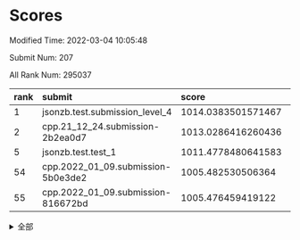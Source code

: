 # Scores

Modified Time: 2022-03-04 10:05:48

Submit Num: 207

All Rank Num: 295037

| rank |               submit               |       score        |       sigma        | pk_num |
| :--- | :--------------------------------- | :----------------- | :----------------- | :----- |
| 1    | jsonzb.test.submission_level_4     | 1014.0383501571467 | 0.8211086750888935 | 5707   |
| 2    | cpp.21_12_24.submission-2b2ea0d7   | 1013.0286416260436 | 0.8067868654988946 | 5706   |
| 5    | jsonzb.test.test_1                 | 1011.4778480641583 | 0.8038020971938111 | 5696   |
| 54   | cpp.2022_01_09.submission-5b0e3de2 | 1005.482530506364  | 0.7190548227140833 | 5698   |
| 55   | cpp.2022_01_09.submission-816672bd | 1005.476459419122  | 0.7060065388183399 | 5703   |


<details>
<summary>全部</summary>

| rank |                 submit                 |       score        |       sigma        | pk_num |
| :--- | :------------------------------------- | :----------------- | :----------------- | :----- |
| 1    | jsonzb.test.submission_level_4         | 1014.0383501571467 | 0.8211086750888935 | 5707   |
| 2    | cpp.21_12_24.submission-2b2ea0d7       | 1013.0286416260436 | 0.8067868654988946 | 5706   |
| 3    | gobigger.level_3.submission_level_3_10 | 1011.7415600418237 | 0.7844508807021207 | 5702   |
| 4    | gobigger.level_3.submission_level_3_26 | 1011.5178154650656 | 0.8003520726694588 | 5701   |
| 5    | jsonzb.test.test_1                     | 1011.4778480641583 | 0.8038020971938111 | 5696   |
| 6    | gobigger.level_3.submission_level_3_31 | 1011.384573012142  | 0.7704778205811181 | 5703   |
| 7    | gobigger.level_3.submission_level_3_14 | 1011.3398951720884 | 0.7821290209889286 | 5700   |
| 8    | gobigger.level_3.submission_level_3_30 | 1011.2547237625538 | 0.7510620504302977 | 5706   |
| 9    | gobigger.level_3.submission_level_3_38 | 1011.2512921707774 | 0.7519702621329752 | 5699   |
| 10   | gobigger.level_3.submission_level_3_46 | 1011.2243359104717 | 0.7833426607818929 | 5698   |
| 11   | gobigger.level_3.submission_level_3_49 | 1011.1165794662745 | 0.7838078591351946 | 5697   |
| 12   | gobigger.level_3.submission_level_3_37 | 1011.0094845337279 | 0.7509039138649115 | 5697   |
| 13   | gobigger.level_3.submission_level_3_44 | 1011.0022875027042 | 0.7680971295639248 | 5696   |
| 14   | gobigger.level_3.submission_level_3_29 | 1010.9023922659242 | 0.7770780719931327 | 5706   |
| 15   | gobigger.level_3.submission_level_3_0  | 1010.722824853921  | 0.7765648134952235 | 5704   |
| 16   | gobigger.level_3.submission_level_3_27 | 1010.6722813127029 | 0.7690870113311384 | 5703   |
| 17   | gobigger.level_3.submission_level_3_15 | 1010.6503019698396 | 0.7664275327701271 | 5707   |
| 18   | gobigger.level_3.submission_level_3_12 | 1010.5522411865554 | 0.7746152542921432 | 5697   |
| 19   | gobigger.level_3.submission_level_3_19 | 1010.5517186192457 | 0.7731127354194841 | 5702   |
| 20   | gobigger.level_3.submission_level_3_7  | 1010.4096180871157 | 0.7596242933639095 | 5698   |
| 21   | gobigger.level_3.submission_level_3_2  | 1010.3710252438503 | 0.7719537857445811 | 5703   |
| 22   | gobigger.level_3.submission_level_3_3  | 1010.3705356785829 | 0.7380168632647438 | 5701   |
| 23   | gobigger.level_3.submission_level_3_41 | 1010.3516576919355 | 0.7547610256206564 | 5700   |
| 24   | gobigger.level_3.submission_level_3_1  | 1010.2732319819964 | 0.7616526930294301 | 5696   |
| 25   | gobigger.level_3.submission_level_3_8  | 1010.1980190386015 | 0.7544869191326685 | 5700   |
| 26   | gobigger.level_3.submission_level_3_32 | 1010.1798725045215 | 0.7599811486856392 | 5694   |
| 27   | gobigger.level_3.submission_level_3_24 | 1010.1779254460666 | 0.7732145214656956 | 5700   |
| 28   | gobigger.level_3.submission_level_3_4  | 1010.1432720164579 | 0.7611380732982216 | 5703   |
| 29   | gobigger.level_3.submission_level_3_6  | 1010.0963603227901 | 0.7452166494063687 | 5701   |
| 30   | gobigger.level_3.submission_level_3_33 | 1010.0785723941752 | 0.7879678266959844 | 5697   |
| 31   | gobigger.level_3.submission_level_3_20 | 1010.0668960216677 | 0.7577971385651768 | 5704   |
| 32   | gobigger.level_3.submission_level_3_25 | 1010.0667630852721 | 0.743362875664505  | 5700   |
| 33   | gobigger.level_3.submission_level_3_43 | 1010.0536790669287 | 0.7495586160684095 | 5704   |
| 34   | gobigger.level_3.submission_level_3_28 | 1009.9974400522234 | 0.7623010121333076 | 5701   |
| 35   | gobigger.level_3.submission_level_3_45 | 1009.9826766039648 | 0.7740413377046861 | 5704   |
| 36   | gobigger.level_3.submission_level_3_40 | 1009.9104396970646 | 0.7518751846496077 | 5699   |
| 37   | gobigger.level_3.submission_level_3_18 | 1009.9006789194505 | 0.7867373102411811 | 5699   |
| 38   | gobigger.level_3.submission_level_3_35 | 1009.880397485278  | 0.8034930855577425 | 5700   |
| 39   | gobigger.level_3.submission_level_3_36 | 1009.8238202605168 | 0.7716558213645551 | 5699   |
| 40   | gobigger.level_3.submission_level_3_22 | 1009.6311418434632 | 0.7690389575054234 | 5701   |
| 41   | gobigger.level_3.submission_level_3_5  | 1009.5547100014869 | 0.7499383296114138 | 5700   |
| 42   | gobigger.level_3.submission_level_3_42 | 1009.5352576768371 | 0.758716404762411  | 5698   |
| 43   | gobigger.level_3.submission_level_3_47 | 1009.5084455335956 | 0.7402720678833217 | 5705   |
| 44   | gobigger.level_3.submission_level_3_16 | 1009.4167377907094 | 0.755401964741669  | 5706   |
| 45   | gobigger.level_3.submission_level_3_34 | 1009.2942105649706 | 0.7646289491043169 | 5703   |
| 46   | gobigger.level_3.submission_level_3_13 | 1009.162051796877  | 0.7705934038143181 | 5700   |
| 47   | gobigger.level_3.submission_level_3_17 | 1009.1201027933381 | 0.7236358576127194 | 5706   |
| 48   | gobigger.level_3.submission_level_3_21 | 1008.771771463868  | 0.7426579781977971 | 5703   |
| 49   | gobigger.level_3.submission_level_3_39 | 1008.6121203819627 | 0.7332337433126302 | 5702   |
| 50   | gobigger.level_3.submission_level_3_11 | 1008.5770816076963 | 0.7528786991312677 | 5705   |
| 51   | gobigger.level_3.submission_level_3_9  | 1007.7284259821607 | 0.7538950810319011 | 5704   |
| 52   | gobigger.level_3.submission_level_3_48 | 1007.6304763664845 | 0.7412281003743115 | 5699   |
| 53   | gobigger.level_3.submission_level_3_23 | 1006.4818868935145 | 0.7166467555916861 | 5701   |
| 54   | cpp.2022_01_09.submission-5b0e3de2     | 1005.482530506364  | 0.7190548227140833 | 5698   |
| 55   | cpp.2022_01_09.submission-816672bd     | 1005.476459419122  | 0.7060065388183399 | 5703   |
| 56   | gobigger.level_1.submission_level_1_3  | 1004.9929520774876 | 0.7303369188508965 | 5699   |
| 57   | gobigger.level_1.submission_level_1_8  | 1004.8298281092738 | 0.7116287611525681 | 5703   |
| 58   | gobigger.level_1.submission_level_1_27 | 1004.7914770121548 | 0.7160738273086132 | 5697   |
| 59   | gobigger.level_1.submission_level_1_12 | 1004.7279548178103 | 0.722002130496013  | 5701   |
| 60   | gobigger.level_1.submission_level_1_9  | 1004.4429988937069 | 0.7207431714192514 | 5700   |
| 61   | gobigger.level_1.submission_level_1_16 | 1004.4293069027337 | 0.7198447725993524 | 5701   |
| 62   | gobigger.level_1.submission_level_1_24 | 1004.3119658833032 | 0.7181967108918973 | 5703   |
| 63   | gobigger.level_1.submission_level_1_43 | 1004.1560394936052 | 0.716003542093507  | 5707   |
| 64   | gobigger.level_1.submission_level_1_28 | 1004.1314061137426 | 0.7113027213549455 | 5705   |
| 65   | gobigger.level_1.submission_level_1_40 | 1004.1151512750274 | 0.727970814596092  | 5703   |
| 66   | gobigger.level_1.submission_level_1_11 | 1004.1121889253592 | 0.7247892238125239 | 5704   |
| 67   | gobigger.level_1.submission_level_1_47 | 1003.9919476694627 | 0.7199374060610123 | 5698   |
| 68   | gobigger.level_1.submission_level_1_38 | 1003.970912746751  | 0.7205383027167162 | 5698   |
| 69   | gobigger.level_1.submission_level_1_34 | 1003.8666321785774 | 0.6984694483791197 | 5699   |
| 70   | gobigger.level_1.submission_level_1_15 | 1003.8552841498104 | 0.7201256698215225 | 5704   |
| 71   | gobigger.level_1.submission_level_1_13 | 1003.7281024292719 | 0.7199662315102177 | 5703   |
| 72   | gobigger.level_1.submission_level_1_39 | 1003.678492059996  | 0.7050443633817419 | 5697   |
| 73   | gobigger.level_1.submission_level_1_45 | 1003.6782459676895 | 0.7253797105658225 | 5699   |
| 74   | gobigger.level_1.submission_level_1_32 | 1003.528694083355  | 0.7146305633224908 | 5700   |
| 75   | gobigger.level_1.submission_level_1_19 | 1003.3186967897069 | 0.7120665014646219 | 5703   |
| 76   | gobigger.level_1.submission_level_1_46 | 1003.3018894709561 | 0.7203347651135866 | 5700   |
| 77   | gobigger.level_1.submission_level_1_6  | 1003.2940882000933 | 0.7065186087301658 | 5702   |
| 78   | gobigger.level_1.submission_level_1_21 | 1003.2393799422194 | 0.7218704878664488 | 5705   |
| 79   | gobigger.level_1.submission_level_1_29 | 1003.2305997394674 | 0.7254976014518251 | 5693   |
| 80   | gobigger.level_1.submission_level_1_49 | 1003.177844442204  | 0.7220889752529455 | 5700   |
| 81   | gobigger.level_1.submission_level_1_4  | 1003.1489288166645 | 0.7127227638765895 | 5703   |
| 82   | gobigger.level_1.submission_level_1_5  | 1003.0859570593225 | 0.7259124097081209 | 5703   |
| 83   | gobigger.level_1.submission_level_1_33 | 1003.0829062126446 | 0.7121253719391496 | 5701   |
| 84   | gobigger.level_1.submission_level_1_22 | 1003.0648564181665 | 0.7089134606738582 | 5702   |
| 85   | gobigger.level_1.submission_level_1_41 | 1003.0494533550484 | 0.7167603838584865 | 5700   |
| 86   | gobigger.level_1.submission_level_1_37 | 1003.0250898668692 | 0.7197602651285845 | 5700   |
| 87   | gobigger.level_1.submission_level_1_42 | 1003.0091185013614 | 0.711044922481229  | 5700   |
| 88   | gobigger.level_1.submission_level_1_18 | 1002.8968652711476 | 0.7117699652837544 | 5704   |
| 89   | gobigger.level_1.submission_level_1_17 | 1002.8947517199948 | 0.7165752146101714 | 5700   |
| 90   | gobigger.level_1.submission_level_1_44 | 1002.8767024832981 | 0.7223816284065909 | 5703   |
| 91   | gobigger.level_1.submission_level_1_23 | 1002.8713555790919 | 0.7211595127911223 | 5702   |
| 92   | gobigger.level_1.submission_level_1_26 | 1002.854617831911  | 0.7157435984073964 | 5703   |
| 93   | gobigger.level_1.submission_level_1_35 | 1002.8239272827504 | 0.6977500511051826 | 5702   |
| 94   | gobigger.level_1.submission_level_1_0  | 1002.7639045685681 | 0.7193965130717777 | 5701   |
| 95   | gobigger.level_1.submission_level_1_10 | 1002.7081836923409 | 0.7156881094301251 | 5700   |
| 96   | gobigger.level_1.submission_level_1_14 | 1002.6091754370392 | 0.7140759157047455 | 5702   |
| 97   | gobigger.level_1.submission_level_1_48 | 1002.3589364630772 | 0.7035876874816329 | 5703   |
| 98   | gobigger.level_1.submission_level_1_7  | 1002.357432993431  | 0.7116536446764221 | 5705   |
| 99   | gobigger.level_1.submission_level_1_2  | 1002.3265682208552 | 0.731265662712355  | 5708   |
| 100  | gobigger.level_1.submission_level_1_36 | 1002.314458357201  | 0.7001138865099494 | 5705   |
| 101  | gobigger.level_1.submission_level_1_1  | 1002.2846835905091 | 0.7086429075961285 | 5699   |
| 102  | gobigger.level_1.submission_level_1_31 | 1002.2706223566147 | 0.7125279703295097 | 5692   |
| 103  | gobigger.level_1.submission_level_1_20 | 1002.2280792888096 | 0.730933466493305  | 5703   |
| 104  | gobigger.level_1.submission_level_1_30 | 1002.0105178956233 | 0.7043983681193399 | 5700   |
| 105  | gobigger.level_1.submission_level_1_25 | 1001.8789804033348 | 0.7164156428905224 | 5702   |
| 106  | gobigger.random.submission_random_5    | 997.6848878310802  | 0.7204094623558935 | 5702   |
| 107  | gobigger.random.submission_random_45   | 997.3498348372019  | 0.7033013243936842 | 5702   |
| 108  | gobigger.random.submission_random_33   | 997.0294299563043  | 0.7121413436789332 | 5703   |
| 109  | gobigger.random.submission_random_35   | 997.0018822802812  | 0.7076112050424653 | 5702   |
| 110  | gobigger.random.submission_random_40   | 996.9878400447097  | 0.7050421280164085 | 5704   |
| 111  | gobigger.random.submission_random_21   | 996.8468247393656  | 0.7127213309095306 | 5700   |
| 112  | gobigger.random.submission_random_27   | 996.8130236490533  | 0.7105101404193593 | 5700   |
| 113  | gobigger.random.submission_random_26   | 996.7193063372235  | 0.7078638373876251 | 5703   |
| 114  | gobigger.random.submission_random_48   | 996.6940504341492  | 0.7123769990746411 | 5703   |
| 115  | gobigger.random.submission_random_37   | 996.6677671023897  | 0.7189497086762073 | 5701   |
| 116  | gobigger.random.submission_random_10   | 996.664436090525   | 0.7239994207831152 | 5699   |
| 117  | gobigger.random.submission_random_20   | 996.6622828012156  | 0.7066691873533666 | 5704   |
| 118  | gobigger.random.submission_random_24   | 996.4784361766261  | 0.7155956592572303 | 5702   |
| 119  | gobigger.random.submission_random_25   | 996.47816789914    | 0.710354308694907  | 5705   |
| 120  | gobigger.random.submission_random_41   | 996.4690076543501  | 0.704736445965754  | 5704   |
| 121  | gobigger.random.submission_random_9    | 996.4384160867494  | 0.7050622780598942 | 5697   |
| 122  | gobigger.random.submission_random_43   | 996.3533588741452  | 0.7140642935657245 | 5696   |
| 123  | gobigger.random.submission_random_28   | 996.3351785582245  | 0.703715753078677  | 5700   |
| 124  | gobigger.random.submission_random_4    | 996.311883825618   | 0.7052918332110542 | 5705   |
| 125  | gobigger.random.submission_random_1    | 996.2981354272035  | 0.7053928707886817 | 5703   |
| 126  | gobigger.random.submission_random_47   | 996.243309770463   | 0.7140846377431561 | 5702   |
| 127  | gobigger.random.submission_random_15   | 996.2432953383666  | 0.7270776495417502 | 5703   |
| 128  | gobigger.random.submission_random_34   | 996.18734371802    | 0.7133320970261898 | 5704   |
| 129  | gobigger.random.submission_random_18   | 996.1331787736256  | 0.694132202015782  | 5697   |
| 130  | gobigger.random.submission_random_30   | 996.001901705833   | 0.7190718170311609 | 5699   |
| 131  | gobigger.random.submission_random_6    | 995.952632053093   | 0.7108860984942841 | 5700   |
| 132  | gobigger.random.submission_random_38   | 995.9062779717535  | 0.7468670150167105 | 5700   |
| 133  | gobigger.random.submission_random_16   | 995.8708633266123  | 0.6981271278848148 | 5699   |
| 134  | gobigger.random.submission_random_8    | 995.8307416630095  | 0.7170853763101469 | 5702   |
| 135  | gobigger.random.submission_random_32   | 995.7781796971836  | 0.7172444017111498 | 5706   |
| 136  | gobigger.random.submission_random_46   | 995.6743704000421  | 0.7101019402616915 | 5700   |
| 137  | gobigger.random.submission_random_22   | 995.6490866720869  | 0.7300465266560884 | 5700   |
| 138  | gobigger.random.submission_random_14   | 995.5818183752581  | 0.7045821550526964 | 5705   |
| 139  | gobigger.random.submission_random_7    | 995.559599490944   | 0.7210929436221943 | 5703   |
| 140  | gobigger.random.submission_random_17   | 995.5128996481175  | 0.706567732526255  | 5702   |
| 141  | gobigger.random.submission_random_23   | 995.508176328602   | 0.7169884316087404 | 5700   |
| 142  | gobigger.random.submission_random_3    | 995.4962357900376  | 0.7135598273260767 | 5701   |
| 143  | gobigger.random.submission_random_11   | 995.4735718448371  | 0.7184599610504759 | 5698   |
| 144  | gobigger.random.submission_random_12   | 995.4207195452177  | 0.7115546819060152 | 5696   |
| 145  | gobigger.random.submission_random_49   | 995.4152701935536  | 0.7064204997604869 | 5698   |
| 146  | gobigger.random.submission_random_39   | 995.3769358766231  | 0.6971977698811573 | 5702   |
| 147  | gobigger.random.submission_random_36   | 995.3683200037369  | 0.7002220849138763 | 5704   |
| 148  | gobigger.random.submission_random_19   | 995.3601399666823  | 0.7074838556901567 | 5700   |
| 149  | gobigger.random.submission_random_42   | 995.3010542871428  | 0.7126592731209663 | 5703   |
| 150  | gobigger.random.submission_random_44   | 995.2120900685094  | 0.72303615436635   | 5693   |
| 151  | gobigger.random.submission_random_31   | 995.0232965381941  | 0.7113673335644476 | 5698   |
| 152  | gobigger.random.submission_random_29   | 994.9778539354826  | 0.7224831691863209 | 5703   |
| 153  | gobigger.random.submission_random_13   | 994.8816528817862  | 0.7187590531502404 | 5703   |
| 154  | gobigger.random.submission_random_0    | 994.8373594989164  | 0.7377601109004247 | 5702   |
| 155  | gobigger.random.submission_random_2    | 994.7472444874606  | 0.7147267676515363 | 5700   |
| 156  | gobigger.level_2.submission_level_2_39 | 994.0232634175177  | 0.7275257473707015 | 5703   |
| 157  | gobigger.level_2.submission_level_2_20 | 994.0092737060572  | 0.7432451307193365 | 5700   |
| 158  | gobigger.level_2.submission_level_2_19 | 993.6377060572913  | 0.7244559512293691 | 5700   |
| 159  | gobigger.level_2.submission_level_2_31 | 993.4904293570797  | 0.7325598072427649 | 5703   |
| 160  | gobigger.level_2.submission_level_2_48 | 993.303525591667   | 0.737892739870716  | 5699   |
| 161  | gobigger.level_2.submission_level_2_35 | 993.2449575765457  | 0.7271477506882325 | 5699   |
| 162  | gobigger.level_2.submission_level_2_1  | 993.1289785969523  | 0.735034029723731  | 5702   |
| 163  | gobigger.level_2.submission_level_2_44 | 992.9922781585522  | 0.7562706401353957 | 5704   |
| 164  | gobigger.level_2.submission_level_2_17 | 992.9528717340029  | 0.7399816782400995 | 5697   |
| 165  | gobigger.level_2.submission_level_2_34 | 992.9136296755862  | 0.7572927866823549 | 5703   |
| 166  | gobigger.level_2.submission_level_2_11 | 992.8857554553146  | 0.7531020728133133 | 5705   |
| 167  | gobigger.level_2.submission_level_2_29 | 992.885414370523   | 0.7389231216806819 | 5704   |
| 168  | gobigger.level_2.submission_level_2_38 | 992.8810928811467  | 0.7434794264665758 | 5701   |
| 169  | gobigger.level_2.submission_level_2_28 | 992.8782399125419  | 0.7254464015266948 | 5701   |
| 170  | gobigger.level_2.submission_level_2_21 | 992.8768589792585  | 0.7465420108610358 | 5698   |
| 171  | gobigger.level_2.submission_level_2_33 | 992.8510434729404  | 0.7275039319202877 | 5699   |
| 172  | gobigger.level_2.submission_level_2_49 | 992.6252300287781  | 0.7613272067189916 | 5707   |
| 173  | gobigger.level_2.submission_level_2_0  | 992.6060583386623  | 0.7233749116610138 | 5705   |
| 174  | gobigger.level_2.submission_level_2_23 | 992.4437333480784  | 0.7444097158189941 | 5706   |
| 175  | gobigger.level_2.submission_level_2_12 | 992.3868950305209  | 0.7502621626313991 | 5701   |
| 176  | gobigger.level_2.submission_level_2_24 | 992.3842119279669  | 0.7414405063849835 | 5704   |
| 177  | gobigger.level_2.submission_level_2_40 | 992.3271575446514  | 0.7519294754515647 | 5700   |
| 178  | gobigger.level_2.submission_level_2_7  | 992.1811740977636  | 0.7611500370015375 | 5703   |
| 179  | gobigger.level_2.submission_level_2_45 | 992.0581420850533  | 0.7465668134737345 | 5699   |
| 180  | gobigger.level_2.submission_level_2_22 | 991.9090416944541  | 0.7568955276118122 | 5694   |
| 181  | gobigger.level_2.submission_level_2_13 | 991.7540641685476  | 0.7480642988453969 | 5704   |
| 182  | gobigger.level_2.submission_level_2_36 | 991.6258676596383  | 0.7638206541154204 | 5700   |
| 183  | gobigger.level_2.submission_level_2_18 | 991.4796375367206  | 0.7577270545777507 | 5700   |
| 184  | gobigger.level_2.submission_level_2_4  | 991.4175140045795  | 0.7380135840679783 | 5702   |
| 185  | gobigger.level_2.submission_level_2_37 | 991.3310601082545  | 0.7499661923806361 | 5699   |
| 186  | gobigger.level_2.submission_level_2_47 | 991.270033760196   | 0.7407421739903789 | 5702   |
| 187  | gobigger.level_2.submission_level_2_2  | 991.2101683306505  | 0.7331645014586631 | 5698   |
| 188  | gobigger.level_2.submission_level_2_15 | 991.1737107160011  | 0.757773590838724  | 5696   |
| 189  | gobigger.level_2.submission_level_2_25 | 991.1457190006294  | 0.7667813057668756 | 5703   |
| 190  | gobigger.level_2.submission_level_2_32 | 991.1224210090792  | 0.7625057061232828 | 5701   |
| 191  | gobigger.level_2.submission_level_2_46 | 991.0510357967988  | 0.7716416565044911 | 5699   |
| 192  | gobigger.level_2.submission_level_2_6  | 990.9961799615626  | 0.7512840969802268 | 5701   |
| 193  | gobigger.level_2.submission_level_2_9  | 990.9555989647134  | 0.7859766869552914 | 5700   |
| 194  | gobigger.level_2.submission_level_2_14 | 990.9171634467082  | 0.7508220620294276 | 5703   |
| 195  | gobigger.level_2.submission_level_2_8  | 990.8886717846474  | 0.7704861781879384 | 5704   |
| 196  | gobigger.level_2.submission_level_2_27 | 990.8748285047126  | 0.7560163944568256 | 5699   |
| 197  | gobigger.level_2.submission_level_2_43 | 990.768525057021   | 0.7666368505994943 | 5701   |
| 198  | gobigger.level_2.submission_level_2_41 | 990.6838939084142  | 0.7597219658939022 | 5698   |
| 199  | gobigger.level_2.submission_level_2_16 | 990.6132298246741  | 0.7644698060892777 | 5700   |
| 200  | gobigger.level_2.submission_level_2_26 | 990.5947303925425  | 0.7730880425468097 | 5699   |
| 201  | gobigger.level_2.submission_level_2_3  | 990.3306530191206  | 0.7660097390912002 | 5698   |
| 202  | gobigger.level_2.submission_level_2_42 | 990.1993227833431  | 0.7470885634759487 | 5705   |
| 203  | gobigger.level_2.submission_level_2_30 | 989.9471674967743  | 0.781095391329912  | 5705   |
| 204  | gobigger.level_2.submission_level_2_5  | 989.6530098210432  | 0.8059310489410973 | 5704   |
| 205  | gobigger.level_2.submission_level_2_10 | 989.5101659739828  | 0.7738749430015123 | 5705   |
| 206  | gobigger.none.submission_none_0        | 980.2018514647694  | 1.1876295900742533 | 5698   |
| 207  | gobigger.none.submission_none_1        | 975.4791032498833  | 1.551581019889158  | 5701   |

</details>